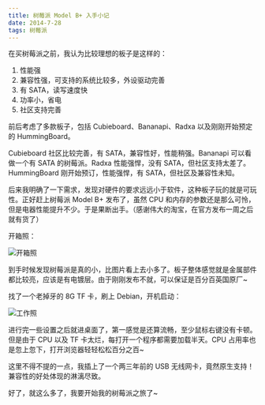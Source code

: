 ```yaml
---
title: 树莓派 Model B+ 入手小记
date: 2014-7-28
tags: 树莓派
---
```


在买树莓派之前，我认为比较理想的板子是这样的：

1. 性能强
2. 兼容性强，可支持的系统比较多，外设驱动完善
3. 有 SATA，读写速度快
4. 功率小，省电
5. 社区支持完善

前后考虑了多款板子，包括 Cubieboard、Bananapi、Radxa 以及刚刚开始预定的 HummingBoard。

Cubieboard 社区比较完善，有 SATA，兼容性好，性能稍强。Bananapi 可以看做一个有 SATA 的树莓派。Radxa 性能强悍，没有 SATA，但社区支持太差了。HummingBoard 刚开始预订，性能强悍，有 SATA，但社区及兼容性未知。

后来我明确了一下需求，发现对硬件的要求远远小于软件，这种板子玩的就是可玩性。正好赶上树莓派 Model B+ 发布了，虽然 CPU 和内存的参数还是那么可怜，但是电器性能提升不少。于是果断出手。（感谢伟大的淘宝，在官方发布一周之后就有货了）

开箱照：

![开箱照](http://zorro-blog.qiniudn.com/IMG_0735.JPG)

到手时候发现树莓派是真的小，比图片看上去小多了。板子整体感觉就是金属部件都比较亮，应该是有电镀层。由于刚刚发布不就，可以保证是百分百英国原厂~

找了一个老掉牙的 8G TF 卡，刷上 Debian，开机启动：

![工作照](http://zorro-blog.qiniudn.com/IMG_0737.JPG)

进行完一些设置之后就进桌面了，第一感觉是还算流畅，至少鼠标右键没有卡顿。但是由于 CPU 以及 TF 卡太烂，每打开一个程序都需要加载半天。CPU 占用率也是忽上忽下，打开浏览器轻轻松松百分之百~

这里不得不提的一点，我插上了一个两三年前的 USB 无线网卡，竟然原生支持！兼容性的好处体现的淋漓尽致。

好了，就这么多了，我要开始我的树莓派之旅了~
